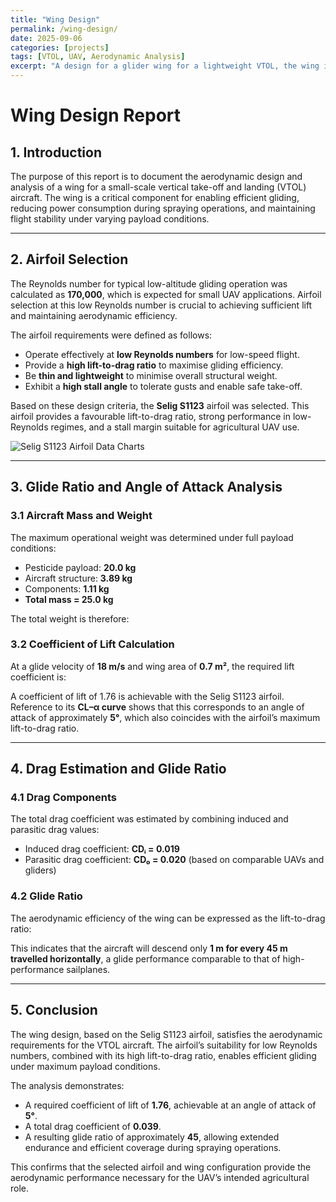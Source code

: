 ```yaml
---
title: "Wing Design"
permalink: /wing-design/
date: 2025-09-06
categories: [projects]
tags: [VTOL, UAV, Aerodynamic Analysis]
excerpt: "A design for a glider wing for a lightweight VTOL, the wing is designed to ensure distance travelled and weight carrying requirements."
---
```


# Wing Design Report  

## 1. Introduction  
The purpose of this report is to document the aerodynamic design and analysis of a wing for a small-scale vertical take-off and landing (VTOL) aircraft. The wing is a critical component for enabling efficient gliding, reducing power consumption during spraying operations, and maintaining flight stability under varying payload conditions.  

---

## 2. Airfoil Selection  
The Reynolds number for typical low-altitude gliding operation was calculated as **170,000**, which is expected for small UAV applications. Airfoil selection at this low Reynolds number is crucial to achieving sufficient lift and maintaining aerodynamic efficiency.  

The airfoil requirements were defined as follows:  

- Operate effectively at **low Reynolds numbers** for low-speed flight.  
- Provide a **high lift-to-drag ratio** to maximise gliding efficiency.  
- Be **thin and lightweight** to minimise overall structural weight.  
- Exhibit a **high stall angle** to tolerate gusts and enable safe take-off.  

Based on these design criteria, the **Selig S1123** airfoil was selected. This airfoil provides a favourable lift-to-drag ratio, strong performance in low-Reynolds regimes, and a stall margin suitable for agricultural UAV use.  

![Selig S1123 Airfoil Data Charts](/assets/images/Selig_Graphs.png)

---

## 3. Glide Ratio and Angle of Attack Analysis  

### 3.1 Aircraft Mass and Weight  
The maximum operational weight was determined under full payload conditions:  

- Pesticide payload: **20.0 kg**  
- Aircraft structure: **3.89 kg**  
- Components: **1.11 kg**  
- **Total mass = 25.0 kg**  

The total weight is therefore:  


### 3.2 Coefficient of Lift Calculation  
At a glide velocity of **18 m/s** and wing area of **0.7 m²**, the required lift coefficient is:  


A coefficient of lift of 1.76 is achievable with the Selig S1123 airfoil. Reference to its **CL–α curve** shows that this corresponds to an angle of attack of approximately **5°**, which also coincides with the airfoil’s maximum lift-to-drag ratio.  

---

## 4. Drag Estimation and Glide Ratio  

### 4.1 Drag Components  
The total drag coefficient was estimated by combining induced and parasitic drag values:  

- Induced drag coefficient: **CDᵢ = 0.019**  
- Parasitic drag coefficient: **CD₀ = 0.020** (based on comparable UAVs and gliders)  


### 4.2 Glide Ratio  
The aerodynamic efficiency of the wing can be expressed as the lift-to-drag ratio:  


This indicates that the aircraft will descend only **1 m for every 45 m travelled horizontally**, a glide performance comparable to that of high-performance sailplanes.  

---

## 5. Conclusion  
The wing design, based on the Selig S1123 airfoil, satisfies the aerodynamic requirements for the VTOL aircraft. The airfoil’s suitability for low Reynolds numbers, combined with its high lift-to-drag ratio, enables efficient gliding under maximum payload conditions.  

The analysis demonstrates:  

- A required coefficient of lift of **1.76**, achievable at an angle of attack of **5°**.  
- A total drag coefficient of **0.039**.  
- A resulting glide ratio of approximately **45**, allowing extended endurance and efficient coverage during spraying operations.  

This confirms that the selected airfoil and wing configuration provide the aerodynamic performance necessary for the UAV’s intended agricultural role.  

